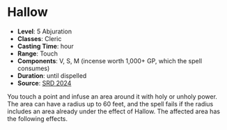 # Hallow

- **Level**: 5 Abjuration
- **Classes**: Cleric
- **Casting Time**: hour
- **Range**: Touch
- **Components**: V, S, M (incense worth 1,000+ GP, which the spell consumes)
- **Duration**: until dispelled
- **Source**: [SRD 2024](../../../srds/SRD_2024.pdf)

You touch a point and infuse an area around it with holy or unholy power. The area can have a radius up to 60 feet, and the spell fails if the radius includes an area already under the effect of Hallow. The affected area has the following effects.

